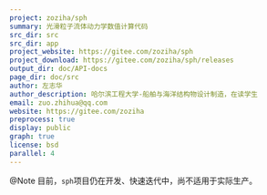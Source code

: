 ```yaml
---
project: zoziha/sph
summary: 光滑粒子流体动力学数值计算代码
src_dir: src
src_dir: app
project_website: https://gitee.com/zoziha/sph
project_download: https://gitee.com/zoziha/sph/releases
output_dir: doc/API-docs
page_dir: doc/src
author: 左志华
author_description: 哈尔滨工程大学-船舶与海洋结构物设计制造，在读学生
email: zuo.zhihua@qq.com
website: https://gitee.com/zoziha
preprocess: true
display: public
graph: true
license: bsd
parallel: 4
---
```


@Note 目前，`sph`项目仍在开发、快速迭代中，尚不适用于实际生产。
